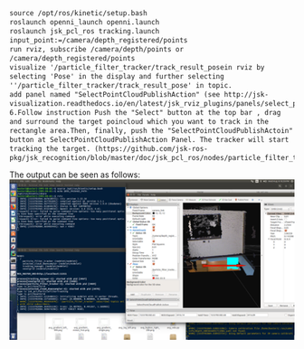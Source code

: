 
    source /opt/ros/kinetic/setup.bash
    roslaunch openni_launch openni.launch
    roslaunch jsk_pcl_ros tracking.launch input_point:=/camera/depth_registered/points
    run rviz, subscribe /camera/depth/points or /camera/depth_registered/points
    visualize '/particle_filter_tracker/track_result_posein rviz by selecting 'Pose' in the display and further selecting ''/particle_filter_tracker/track_result_pose' in topic.
    add panel named "SelectPointCloudPublishAction" (see http://jsk-visualization.readthedocs.io/en/latest/jsk_rviz_plugins/panels/select_point_cloud_publish_action.html)
    6.Follow instruction Push the "Select" button at the top bar , drag and surround the target poincloud which you want to track in the rectangle area.Then, finally, push the "SelectPointCloudPublishActoin" button at SelectPointCloudPublishAction Panel. The tracker will start tracking the target. (https://github.com/jsk-ros-pkg/jsk_recognition/blob/master/doc/jsk_pcl_ros/nodes/particle_filter_tracking.md)

The output can be seen as follows:
![tabletop_success_example](https://github.com/sanketrahul/jsk_recognition/blob/master/jsk_pcl_ros/example/success_tabletop.png)
